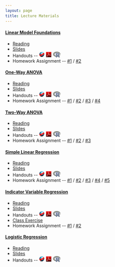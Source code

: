 ```yaml
---
layout: page
title: Lecture Materials
---
```


<div class="panel-group" id="accordion">
 
  <div class="panel panel-default">
    <div class="panel-heading">
      <h4 class="panel-title">
        <a data-toggle="collapse" data-parent="#accordion" href="#collapseLMF">Linear Model Foundations</a>
      </h4>
    </div>
    <div id="collapseLMF" class="panel-collapse collapse">
      <div class="panel-body">
      <ul>
        <li><a href="../book/1_Biometry.pdf">Reading</a></li>
        <li><a href="LMFoundations/PPT.pptx">Slides</a></li>
        <li>Handouts -- <a href="LMFoundations/RHO.html"><img src="../img/web.png"></a> <a href="LMFoundations/RHO.pdf"><img src="../img/pdf.png"></a> <a href="LMFoundations/RHO.R" target="_blank"><img src="../img/Rlogo.png"></a></li>
        <li>Homework Assignment -- <a href="LMFoundations/HW1.html">#1</a> / <a href="LMFoundations/HW2.html">#2</a></li>
      </ul>
      </div>
    </div>
  </div>
  
  <div class="panel panel-default">
    <div class="panel-heading">
      <h4 class="panel-title">
        <a data-toggle="collapse" data-parent="#accordion" href="#collapseAOV1">One-Way ANOVA</a>
      </h4>
    </div>
    <div id="collapseAOV1" class="panel-collapse collapse">
      <div class="panel-body">
      <ul>
        <li><a href="../book/2_Biometry.pdf">Reading</a></li>
        <li><a href="Anova-1Way/PPT.pptx">Slides</a></li>
        <li>Handouts -- <a href="Anova-1Way/RHO.html"><img src="../img/web.png"></a> <a href="Anova-1Way/RHO.pdf"><img src="../img/pdf.png"></a> <a href="Anova-1Way/RHO.R" target="_blank"><img src="../img/Rlogo.png"></a></li>
        <li>Homework Assignment -- <a href="Anova-1Way/HW1.html">#1</a> / <a href="Anova-1Way/HW2.html">#2</a> /  <a href="Anova-1Way/HW3.html">#3</a> / <a href="Anova-1Way/HW4.html">#4</a></li>
      </ul>
      </div>
    </div>
  </div>
  
  <div class="panel panel-default">
    <div class="panel-heading">
      <h4 class="panel-title">
        <a data-toggle="collapse" data-parent="#accordion" href="#collapseAOV2">Two-Way ANOVA</a>
      </h4>
    </div>
    <div id="collapseAOV2" class="panel-collapse collapse">
      <div class="panel-body">
      <ul>
        <li><a href="../book/3_Biometry.pdf">Reading</a></li>
        <li><a href="Anova-2Way/PPT.pptx">Slides</a></li>
        <li>Handouts -- <a href="Anova-2Way/RHO.html"><img src="../img/web.png"></a> <a href="Anova-2Way/RHO.pdf"><img src="../img/pdf.png"></a> <a href="Anova-2Way/RHO.R" target="_blank"><img src="../img/Rlogo.png"></a></li>
        <li>Homework Assignment -- <a href="Anova-2Way/HW1.html">#1</a> / <a href="Anova-2Way/HW2.html">#2</a> /  <a href="Anova-2Way/HW3.html">#3</a></li>
        </ul>
      </div>
    </div>
  </div>
  
  <div class="panel panel-default">
    <div class="panel-heading">
      <h4 class="panel-title">
        <a data-toggle="collapse" data-parent="#accordion" href="#collapseSLR">Simple Linear Regression</a>
      </h4>
    </div>
    <div id="collapseSLR" class="panel-collapse collapse">
      <div class="panel-body">
      <ul>
        <li><a href="../book/4_Biometry.pdf">Reading</a></li>
        <li><a href="SLRegression/PPT.pptx">Slides</a></li>
        <li>Handouts -- <a href="SLRegression/RHO.html"><img src="../img/web.png"></a> <a href="SLRegression/RHO.pdf"><img src="../img/pdf.png"></a> <a href="SLRegression/RHO.R" target="_blank"><img src="../img/Rlogo.png"></a></li>
        <li>Homework Assignment -- <a href="SLRegression/HW1.html">#1</a> / <a href="SLRegression/HW2.html">#2</a> / <a href="SLRegression/HW3.html">#3</a> / <a href="SLRegression/HW4.html">#4</a> / <a href="SLRegression/HW5.html">#5</a></li>
      </ul>
      </div>
    </div>
  </div>

  <div class="panel panel-default">
    <div class="panel-heading">
      <h4 class="panel-title">
        <a data-toggle="collapse" data-parent="#accordion" href="#collapseIVR">Indicator Variable Regression</a>
      </h4>
    </div>
    <div id="collapseIVR" class="panel-collapse collapse">
      <div class="panel-body">
      <ul>
        <li><a href="../book/5_Biometry.pdf">Reading</a></li>
        <li><a href="IVRegression/PPT.pptx">Slides</a></li>
        <li>Handouts -- <a href="IVRegression/RHO.html"><img src="../img/web.png"></a> <a href="IVRegression/RHO.pdf"><img src="../img/pdf.png"></a> <a href="IVRegression/RHO.R" target="_blank"><img src="../img/Rlogo.png"></a></li>
        <li><a href="IVRegression/CE1.html">Class Exercise</a></li>
        <li>Homework Assignment -- <a href="IVRegression/HW1.html">#1</a> / <a href="IVRegression/HW2.html">#2</a></li>      </ul>
      </div>
    </div>
  </div>
  
  <div class="panel panel-default">
    <div class="panel-heading">
      <h4 class="panel-title">
        <a data-toggle="collapse" data-parent="#accordion" href="#collapseLogisticR">Logistic Regression</a>
      </h4>
    </div>
    <div id="collapseLogisticR" class="panel-collapse collapse">
      <div class="panel-body">
      <ul>
        <li><a href="../book/6_Biometry.pdf">Reading</a></li>
        <li><a href="LogisticRegression/PPT.pptx">Slides</a></li>
        <li>Handouts -- <a href="LogisticRegression/RHO.html"><img src="../img/web.png"></a> <a href="LogisticRegression/RHO.pdf"><img src="../img/pdf.png"></a> <a href="LogisticRegression/RHO.R" target="_blank"><img src="../img/Rlogo.png"></a></li>
      </ul>
      </div>
    </div>
  </div>

</div> 
